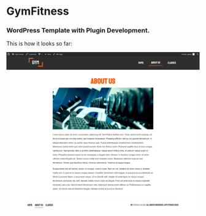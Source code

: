 # GymFitness

### WordPress Template with Plugin Development.



This is how it looks so far:

![About Us Page](/project-images-github/about-us-gymfitness.png)
